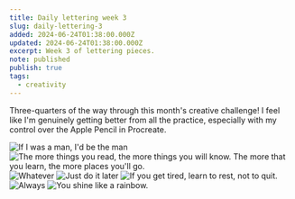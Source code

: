 ```yaml
---
title: Daily lettering week 3
slug: daily-lettering-3
added: 2024-06-24T01:38:00.000Z
updated: 2024-06-24T01:38:00.000Z
excerpt: Week 3 of lettering pieces.
note: published
publish: true
tags:
  - creativity
---
```


Three-quarters of the way through this month's creative challenge! I feel like I'm genuinely getting better from all the practice, especially with my control over the Apple Pencil in Procreate.  

<img src="/images/lettering-3-1.jpg" alt="If I was a man, I'd be the man" />

<img src="/images/lettering-3-2.jpg" alt="The more things you read, the more things you will know. The more that you learn, the more places you'll go." />

<img src="/images/lettering-3-3.jpg" alt="Whatever" />

<img src="/images/lettering-3-4.jpg" alt="Just do it later" />

<img src="/images/lettering-3-5.jpg" alt="If you get tired, learn to rest, not to quit." />

<img src="/images/lettering-3-6.jpg" alt="Always" />

<img src="/images/lettering-3-7.jpg" alt="You shine like a rainbow." />

